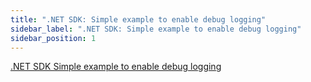 ```yaml
---
title: ".NET SDK: Simple example to enable debug logging"
sidebar_label: ".NET SDK: Simple example to enable debug logging"
sidebar_position: 1
---
```


[.NET SDK Simple example to enable debug logging](https://github.com/Split-Community/Split-SDKs-Examples/tree/main/netSDK/logging)